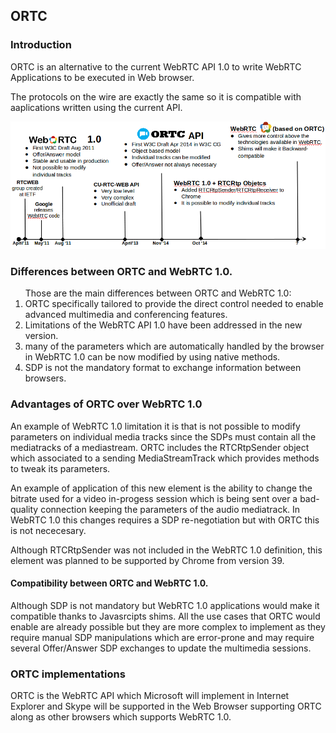 ## ORTC

### Introduction
ORTC is an alternative to the current WebRTC API 1.0 to write WebRTC Applications to be executed in Web browser. 

The protocols on the wire are exactly the same so it is compatible with aaplications written using the current API.  

![Figure @sota-standards-webrtc-evo: WebRTC API evolution](webrtc_API_evolution.png)

### Differences between ORTC and WebRTC 1.0.

<ol>
Those are the main differences between ORTC and WebRTC 1.0:
<li>ORTC specifically tailored to provide the direct control needed to enable advanced multimedia and conferencing features.</li>
<li>Limitations of the WebRTC API 1.0 have been addressed in the new version.</li>
<li>many of the parameters which are automatically handled by the browser in WebRTC 1.0 can be now modified by using native methods.</li>
<li>SDP is not the mandatory format to exchange information between browsers.</li>
</ol>

### Advantages of ORTC over WebRTC 1.0

An example of WebRTC 1.0 limitation it is that is not possible to modify parameters on individual media tracks since the SDPs must contain all the mediatracks of a mediastream. ORTC includes the RTCRtpSender object which associated to a sending MediaStreamTrack which provides methods to tweak its parameters. 

An example of application of this new element is the ability to change the bitrate used for a video in-progess session which is being sent over a bad-quality connection keeping the parameters of the audio mediatrack.
In WebRTC 1.0 this changes requires a SDP re-negotiation but with ORTC this is not nececesary.

Although RTCRtpSender was not included in the WebRTC 1.0 definition, this element was planned to be supported by Chrome from version 39. 

#### Compatibility between ORTC and WebRTC 1.0.

Although SDP is not mandatory but WebRTC 1.0 applications would make it compatible thanks to Javasrcipts shims. 
All the use cases that ORTC would enable are already possible but they are more complex to implement as they require manual SDP manipulations which are error-prone and may require several Offer/Answer SDP exchanges to update the multimedia sessions.


### ORTC implementations

ORTC is the WebRTC API which Microsoft will implement in Internet Explorer and Skype will be supported in the Web Browser supporting ORTC along as other browsers which supports WebRTC 1.0.



